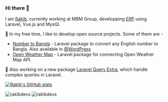 ### Hi there 👋
I am [Rakib](https://rakibul.dev), currently working at MBM Group, developping [ERP](http://erp.aql-bd.com) using Laravel, Vue.js and MysQl.

🌱 In my free time, I like to develop open source projects. Some of them are -

- [Number to Bangla](https://github.com/RakibDevs/number-to-bangla) - Laravel package to convert any English number to Bangla. Also available in [@WordPress](https://wordpress.org/plugins/number-to-bangla/)
- [Open Weather Map](https://github.com/RakibDevs/openweather-laravel-api) - Laravel package for connecting Open Weather Map API.

🌱 Also working on a new package [Laravel Query Extra](https://github.com/RakibDevs/laravel-query-extra), which handle complex queries in Laravel.


[![Rakib's GitHub stats](https://github-readme-stats.vercel.app/api?username=rakibdevs&count_private=true)](https://github.com/anuraghazra/github-readme-stats)
<p><img align="left" src="https://github-readme-stats.vercel.app/api/top-langs?username=rakibdevs&show_icons=true&locale=en&layout=compact" alt="rakibdevs" />
<img align="center" src="https://github-readme-streak-stats.herokuapp.com/?user=rakibdevs&" alt="rakibdevs" /></p>
<!--
**RakibDevs/rakibdevs** is a ✨ _special_ ✨ repository because its `README.md` (this file) appears on your GitHub profile.

Here are some ideas to get you started:

- 
- 🌱 I’m currently learning ...
- 👯 I’m looking to collaborate on ...
- 🤔 I’m looking for help with ...
- 💬 Ask me about ...
- 📫 How to reach me: ...
- 😄 Pronouns: ...
- ⚡ Fun fact: ...
-->

